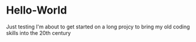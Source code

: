 # Hello-World
Just testing
I'm about to get started on a long projcy to bring my old coding skills into the 20th century
